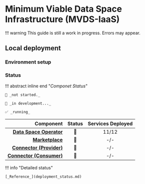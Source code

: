 # Minimum Viable Data Space Infrastructure (MVDS-IaaS)

!!! warning
    This guide is still a work in progress. Errors may appear.

## Local deployment

### Environment setup

### Status

!!! abstract inline end "_Componet Status_"

    🛑 _not started._
    
    👷 _in development..._

    ✅ _running_

|     **Component**    |  **Status**  | **Services Deployed** |
| -----------------------------------------------: | :----------: | :-------------------: |
| [**Data Space Operator**](#data-space-operator)  |      👷      |          11/12         |
| [**Marketplace**](#data-space-marketplace)       |      👷      |          -/-         |
| [**Connector (Provider)**]() |      🛑      |          -/-         |
| [**Connector (Consumer)**]() |      🛑      |          -/-         |

!!! info "Detailed status"

    [_Reference_](deployment_status.md)